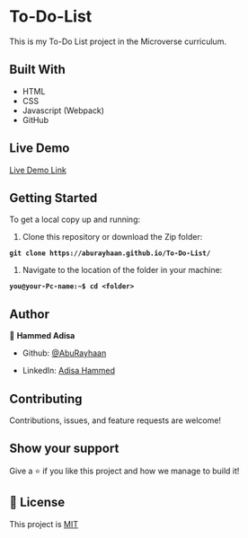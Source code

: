 # To-Do-List

This is my To-Do List project in the Microverse curriculum.

## Built With

- HTML
- CSS
- Javascript (Webpack)
- GitHub

## Live Demo

[Live Demo Link](https://aburayhaan.github.io/To-Do-List/)

## Getting Started

To get a local copy up and running:

1. Clone this repository or download the Zip folder:

**``git clone https://aburayhaan.github.io/To-Do-List/``**

1. Navigate to the location of the folder in your machine:

**``you@your-Pc-name:~$ cd <folder>``**

## Author

👤 **Hammed Adisa**

- Github: [@AbuRayhaan](https://github.com/AbuRayhaan)

- LinkedIn: [Adisa Hammed](https://www.linkedin.com/in/hammed-adisa-mct-ccsp-ctp-b4378372/)

## Contributing

Contributions, issues, and feature requests are welcome!

## Show your support

Give a ⭐ if you like this project and how we manage to build it!

## 📝 License

This project is [MIT](https://github.com/AbuRayhaan/To-Do-List/blob/main/LICENSE)